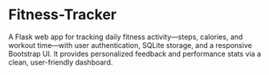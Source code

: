 # Fitness-Tracker
A Flask web app for tracking daily fitness activity—steps, calories, and workout time—with user authentication, SQLite storage, and a responsive Bootstrap UI. It provides personalized feedback and performance stats via a clean, user-friendly dashboard.
